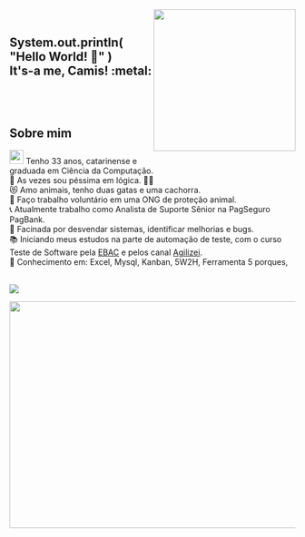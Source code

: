 <img align="right" width="250px" src="https://user-images.githubusercontent.com/106494865/170896978-7d6d023a-4361-4520-93e6-05149d3d8cc6.png">
</br>

<h2><p align="left"><b>System.out.println( "Hello World! 👋" )<br>
It's-a me, Camis!</b> :metal:</p></h2>
</br></br>

## Sobre mim
<img width="25px" src="https://user-images.githubusercontent.com/106494865/170899241-df975caa-6cfe-441c-9a43-3f1f3842e6f0.png"> Tenho 33 anos, catarinense e graduada em Ciência da Computação. </br>
:game_die: As vezes sou péssima em lógica. 🤷‍♀️</br> 
:heart_eyes_cat: Amo animais, tenho duas gatas e uma cachorra. </br>
:dog: Faço trabalho voluntário em uma ONG de proteção animal.</br>
:telephone_receiver: Atualmente trabalho como Analista de Suporte Sênior na PagSeguro PagBank.</br>
:mag_right: Facinada por desvendar sistemas, identificar melhorias e bugs. </br>
:books: Iniciando meus estudos na parte de automação de teste, com o curso Teste de Software pela <a href="https://ebaconline.com.br/">EBAC</a> e pelos canal <a href="http://youtube.com/c/Agilizei">Agilizei</a>. </br>
:book: Conhecimento em: Excel, Mysql, Kanban, 5W2H, Ferramenta 5 porques,
</br></br>


 [<img src="https://img.shields.io/badge/linkedin-%230077B5.svg?&style=for-the-badge&logo=linkedin&logoColor=white" />](https://www.linkedin.com/in/camila-mariani)

<img align="center" width="900px" height="400px" src="https://user-images.githubusercontent.com/106494865/170907124-db44d08b-8396-466c-89b3-64f550359424.png">
</br>





<!--
**camismariani/camismariani** is a ✨ _special_ ✨ repository because its `README.md` (this file) appears on your GitHub profile.


Here are some ideas to get you started:

- 🔭 I’m currently working on ...
- 🌱 I’m currently learning ...
- 👯 I’m looking to collaborate on ...
- 🤔 I’m looking for help with ...
- 💬 Ask me about ...
- 📫 How to reach me: ...
- 😄 Pronouns: ...
- ⚡ Fun fact: ...
-->
